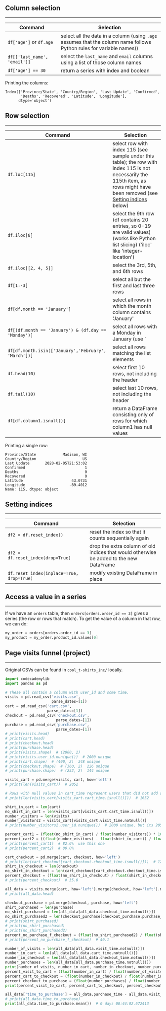 ## Column selection
---

Command | Selection
------- | --------
`df['age']` or `df.age` | select all the data in a column (using `.age` assumes that the column name follows Python rules for variable names))
`df[['last_name', 'email']]` | select the `last_name` and `email` columns using a list of those column names
`df['age'] == 30` | return a series with index and boolean

Printing the columns:
```
Index(['Province/State', 'Country/Region', 'Last Update', 'Confirmed',
       'Deaths', 'Recovered', 'Latitude', 'Longitude'],
      dtype='object')
```

## Row selection
---

Command | Selection
------- | --------
`df.loc[115]` | select row with index 115 (see sample under this table); the row with index 115 is not necessarily the 115th item, as rows might have been removed (see [Setting indices](#setting-indices) below)
`df.iloc[8]` | select the 9th row (df contains 20 entries, so 0-19 are valid values) (works like Python list slicing) ('iloc' like 'integer-location')
`df.iloc[[2, 4, 5]]` | select the 3rd, 5th, and 6th rows
`df[1:-3]` | select all but the first and last three rows
`df[df.month == 'January']` | select all rows in which the month column contains 'January'
`df[(df.month == 'January') & (df.day == 'Monday')]`  | select all rows with a Monday in January (use `|` for 'OR')
`df[df.month.isin(['January','February', 'March'])]` | select all rows matching the list elements
`df.head(10)` | select first 10 rows, not including the header
`df.tail(10)` | select last 10 rows, not including the header
`df[df.column1.isnull()]` | return a DataFrame consisting only of rows for which column1 has null values


Printing a single row:
```
Province/State            Madison, WI
Country/Region                     US
Last Update       2020-02-05T21:53:02
Confirmed                           1
Deaths                              0
Recovered                           0
Latitude                      43.0731
Longitude                    -89.4012
Name: 115, dtype: object
```

## Setting indices
---

Command | Selection
------- | --------
`df2 = df.reset_index()` | reset the index so that it counts sequentially again
`df2 = df.reset_index(drop=True)` | drop the extra column of old indices that would otherwise be added to the new DataFrame
`df.reset_index(inplace=True, drop=True)` | modify existing DataFrame in place

## Access a value in a series
---

If we have an `orders` table, then `orders[orders.order_id == 3]` gives a series (the row or rows that match). To get the value of a column in that row, we can do:
```python
my_order = orders[orders.order_id == 3]
my_product = my_order.product_id.values[0]
```

## Page visits funnel (project)
---
Original CSVs can be found in `cool_t-shirts_inc/` locally.

```python
import codecademylib
import pandas as pd

# These all contain a column with user_id and some time.
visits = pd.read_csv('visits.csv',
                     parse_dates=[1])
cart = pd.read_csv('cart.csv',
                   parse_dates=[1])
checkout = pd.read_csv('checkout.csv',
                       parse_dates=[1])
purchase = pd.read_csv('purchase.csv',
                       parse_dates=[1])
# print(visits.head)
# print(cart.head)
# print(checkout.head)
# print(purchase.head)
# print(visits.shape)  # (2000, 2)
# print(visits.user_id.nunique())  # 2000 unique
# print(cart.shape)  # (400, 2)  348 unique
# print(checkout.shape)  # (360, 2)  226 unique
# print(purchase.shape)  # (252, 2)  144 unique

visits_cart = pd.merge(visits, cart, how='left')
# print(len(visits_cart))  # 2052

# Rows with null values in cart_time represent users that did not add a T-Shirt to their cart.
# print(len(visits_cart[visits_cart.cart_time.isnull()]))  # 1652

shirt_in_cart = len(cart)
no_shirt_in_cart = len(visits_cart[visits_cart.cart_time.isnull()])
number_visitors = len(visits)
number_visitors2 = visits_cart[visits_cart.visit_time.notnull()]
# print(number_visitors2.user_id.nunique())  # 2000 unique, but its 2052 long, so some users are repeated

percent_cart1 = (float(no_shirt_in_cart) / float(number_visitors)) * 100
percent_cart2 = ((float(number_visitors) - float(shirt_in_cart)) / float(number_visitors)) * 100
# print(percent_cart1)  # 82.6%  use this one
# print(percent_cart2)  # 80.0%

cart_checkout = pd.merge(cart, checkout, how='left')
# print(len(cart_checkout[cart_checkout.checkout_time.isnull()]))  # 126
shirt_in_checkout = len(checkout)
no_shirt_in_checkout = len(cart_checkout[cart_checkout.checkout_time.isnull()])
percent_checkout = (float(no_shirt_in_checkout) / float(shirt_in_checkout)) * 100
# print(percent_checkout)  # 35.0

all_data = visits.merge(cart, how='left').merge(checkout, how='left').merge(purchase, how='left')
# print(all_data.head)

checkout_purchase = pd.merge(checkout, purchase, how='left')
shirt_purchased = len(purchase)
no_shirt_purchased = len(all_data[all_data.checkout_time.notnull()])
no_shirt_purchased2 = len(checkout_purchase[checkout_purchase.purchase_time.isnull()])
# print(shirt_purchased)
# print(no_shirt_purchased)
# print(no_shirt_purchased2)
percent_no_purchase_f_checkout = (float(no_shirt_purchased2) / float(shirt_purchased)) * 100
# print(percent_no_purchase_f_checkout)  # 40.1

number_of_visits = len(all_data[all_data.visit_time.notnull()])
number_in_cart = len(all_data[all_data.cart_time.notnull()])
number_in_checkout = len(all_data[all_data.checkout_time.notnull()])
number_purchases = len(all_data[all_data.purchase_time.notnull()])
print(number_of_visits, number_in_cart, number_in_checkout, number_purchases)
percent_visit_to_cart = (float(number_in_cart) / float(number_of_visits)) * 100
percent_cart_to_checkout = (float(number_in_checkout) / float(number_in_cart)) * 100
percent_checkout_to_purchase = (float(number_purchases) / float(number_in_checkout)) * 100
print(percent_visit_to_cart, percent_cart_to_checkout, percent_checkout_to_purchase)  # (36.31457208943716, 86.62420382165605, 85.29411764705883)

all_data['time_to_purchase'] = all_data.purchase_time - all_data.visit_time
# print(all_data.time_to_purchase)
print(all_data.time_to_purchase.mean())  # 0 days 00:44:02.672413
```

